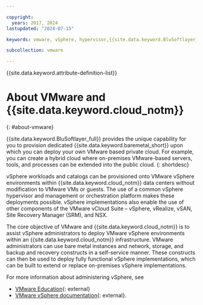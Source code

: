 ```yaml
---

copyright:
  years: 2017, 2024
lastupdated: "2024-07-15"

keywords: vmware, vSphere, hypervisor,{{site.data.keyword.BluSoftlayer_full}}, {{site.data.keyword.cloud_notm}}, {{site.data.keyword.baremetal_short}},

subcollection: vmware

---
```


{{site.data.keyword.attribute-definition-list}}

# About VMware and {{site.data.keyword.cloud_notm}}
{: #about-vmware}

{{site.data.keyword.BluSoftlayer_full}} provides the unique capability for you to provision dedicated {{site.data.keyword.baremetal_short}} upon which you can deploy your own VMware based private cloud. For example, you can create a hybrid cloud where on-premises VMware-based servers, tools, and processes can be extended into the public cloud.
{: shortdesc}

vSphere workloads and catalogs can be provisioned onto VMware vSphere environments within {{site.data.keyword.cloud_notm}} data centers without modification to VMware VMs or guests. The use of a common vSphere hypervisor and management or orchestration platform makes these deployments possible. vSphere implementations also enable the use of other components of the VMware vCloud Suite – vSphere, vRealize, vSAN, Site Recovery Manager (SRM), and NSX.

The core objective of VMware and {{site.data.keyword.cloud_notm}} is to assist vSphere administrators to deploy VMware vSphere environments within an {{site.data.keyword.cloud_notm}} infrastructure. VMware administrators can use bare metal instances and network, storage, and backup and recovery constructs in a self-service manner. These constructs can then be used to deploy fully functional vSphere implementations, which can be built to extend or replace on-premises vSphere implementations.

For more information about administering vSphere, see

* [VMware Education](https://www.vmware.com/learning.html){: external}
* [VMware vSphere documentation](https://docs.vmware.com/en/VMware-vSphere/index.html){: external}.
